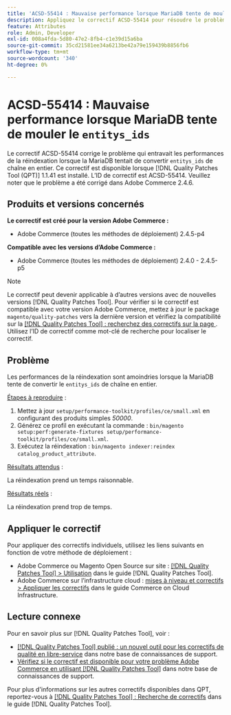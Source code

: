 ```yaml
---
title: 'ACSD-55414 : Mauvaise performance lorsque MariaDB tente de mouler les entitys_ids'
description: Appliquez le correctif ACSD-55414 pour résoudre le problème Adobe Commerce lorsque la MariaDB tente de convertir `entitys_ids` de chaîne en entier, ce qui entrave les performances de la réindexation.
feature: Attributes
role: Admin, Developer
exl-id: 008a4fda-5d80-47e2-8fb4-c1e39d15a6ba
source-git-commit: 35cd21581ee34a6213be42a79e159439b8856fb6
workflow-type: tm+mt
source-wordcount: '340'
ht-degree: 0%

---
```


# ACSD-55414 : Mauvaise performance lorsque MariaDB tente de mouler le `entitys_ids`

Le correctif ACSD-55414 corrige le problème qui entravait les performances de la réindexation lorsque la MariaDB tentait de convertir `entitys_ids` de chaîne en entier. Ce correctif est disponible lorsque [!DNL Quality Patches Tool (QPT)] 1.1.41 est installé. L’ID de correctif est ACSD-55414. Veuillez noter que le problème a été corrigé dans Adobe Commerce 2.4.6.

## Produits et versions concernés

**Le correctif est créé pour la version Adobe Commerce :**

* Adobe Commerce (toutes les méthodes de déploiement) 2.4.5-p4

**Compatible avec les versions d’Adobe Commerce :**

* Adobe Commerce (toutes les méthodes de déploiement) 2.4.0 - 2.4.5-p5

>[!NOTE]
>
>Le correctif peut devenir applicable à d’autres versions avec de nouvelles versions [!DNL Quality Patches Tool]. Pour vérifier si le correctif est compatible avec votre version Adobe Commerce, mettez à jour le package `magento/quality-patches` vers la dernière version et vérifiez la compatibilité sur la [[!DNL Quality Patches Tool] : recherchez des correctifs sur la page ](https://experienceleague.adobe.com/tools/commerce-quality-patches/index.html). Utilisez l’ID de correctif comme mot-clé de recherche pour localiser le correctif.

## Problème

Les performances de la réindexation sont amoindries lorsque la MariaDB tente de convertir le `entitys_ids` de chaîne en entier.

<u>Étapes à reproduire</u> :

1. Mettez à jour `setup/performance-toolkit/profiles/ce/small.xml` en configurant des produits simples *50000*.
1. Générez ce profil en exécutant la commande : `bin/magento setup:perf:generate-fixtures setup/performance-toolkit/profiles/ce/small.xml`.
1. Exécutez la réindexation : `bin/magento indexer:reindex catalog_product_attribute`.

<u>Résultats attendus</u> :

La réindexation prend un temps raisonnable.

<u>Résultats réels</u> :

La réindexation prend trop de temps.

## Appliquer le correctif

Pour appliquer des correctifs individuels, utilisez les liens suivants en fonction de votre méthode de déploiement :

* Adobe Commerce ou Magento Open Source sur site : [[!DNL Quality Patches Tool] > Utilisation](https://experienceleague.adobe.com/docs/commerce-operations/tools/quality-patches-tool/usage.html) dans le guide [!DNL Quality Patches Tool].
* Adobe Commerce sur l’infrastructure cloud : [mises à niveau et correctifs > Appliquer les correctifs](https://experienceleague.adobe.com/docs/commerce-cloud-service/user-guide/develop/upgrade/apply-patches.html) dans le guide Commerce on Cloud Infrastructure.

## Lecture connexe

Pour en savoir plus sur [!DNL Quality Patches Tool], voir :

* [[!DNL Quality Patches Tool] publié : un nouvel outil pour les correctifs de qualité en libre-service](/help/announcements/adobe-commerce-announcements/magento-quality-patches-released-new-tool-to-self-serve-quality-patches.md) dans notre base de connaissances de support.
* [Vérifiez si le correctif est disponible pour votre problème Adobe Commerce en utilisant  [!DNL Quality Patches Tool]](/help/support-tools/patches-available-in-qpt-tool/check-patch-for-magento-issue-with-magento-quality-patches.md) dans notre base de connaissances de support.

Pour plus d&#39;informations sur les autres correctifs disponibles dans QPT, reportez-vous à [[!DNL Quality Patches Tool] : Recherche de correctifs](https://experienceleague.adobe.com/tools/commerce-quality-patches/index.html) dans le guide [!DNL Quality Patches Tool].
